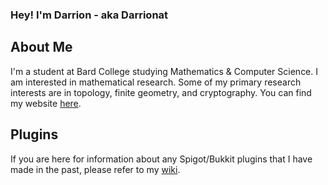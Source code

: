 ### Hey! I'm Darrion - aka Darrionat

## About Me

I'm a student at Bard College studying Mathematics & Computer Science.
I am interested in mathematical research.
Some of my primary research interests are in topology, finite geometry, and cryptography.
You can find my website [here][website].

## Plugins
If you are here for information about any Spigot/Bukkit plugins that I have made in the past, please refer to my [wiki][wiki].

[website]: https://darrion.net
[wiki]: https://wiki.darrionatplugins.com
